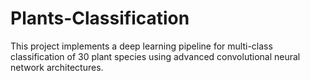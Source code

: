 # Plants-Classification
This project implements a deep learning pipeline for multi-class classification of 30 plant species using advanced convolutional neural network architectures. 
